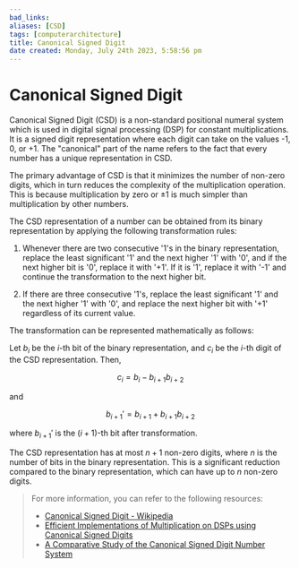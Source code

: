 ```yaml
---
bad_links: 
aliases: [CSD]
tags: [computerarchitecture]
title: Canonical Signed Digit
date created: Monday, July 24th 2023, 5:58:56 pm
---
```

# Canonical Signed Digit

Canonical Signed Digit (CSD) is a non-standard positional numeral system which is used in digital signal processing (DSP) for constant multiplications. It is a signed digit representation where each digit can take on the values -1, 0, or +1. The "canonical" part of the name refers to the fact that every number has a unique representation in CSD.

The primary advantage of CSD is that it minimizes the number of non-zero digits, which in turn reduces the complexity of the multiplication operation. This is because multiplication by zero or ±1 is much simpler than multiplication by other numbers.

The CSD representation of a number can be obtained from its binary representation by applying the following transformation rules:

1. Whenever there are two consecutive '1's in the binary representation, replace the least significant '1' and the next higher '1' with '0', and if the next higher bit is '0', replace it with '+1'. If it is '1', replace it with '-1' and continue the transformation to the next higher bit.

2. If there are three consecutive '1's, replace the least significant '1' and the next higher '1' with '0', and replace the next higher bit with '+1' regardless of its current value.

The transformation can be represented mathematically as follows:

Let $b_i$ be the $i$-th bit of the binary representation, and $c_i$ be the $i$-th digit of the CSD representation. Then,

$$
c_i = b_i - b_{i+1}b_{i+2}
$$

and

$$
b_{i+1}' = b_{i+1} + b_{i+1}b_{i+2}
$$

where $b_{i+1}'$ is the $(i+1)$-th bit after transformation.

The CSD representation has at most $n+1$ non-zero digits, where $n$ is the number of bits in the binary representation. This is a significant reduction compared to the binary representation, which can have up to $n$ non-zero digits.

> For more information, you can refer to the following resources:
> - [Canonical Signed Digit - Wikipedia](https://www.google.com/search?q=Canonical+Signed+Digit+Wikipedia)
> - [Efficient Implementations of Multiplication on DSPs using Canonical Signed Digits](https://www.google.com/search?q=Efficient+Implementations+of+Multiplication+on+DSPs+using+Canonical+Signed+Digits)
> - [A Comparative Study of the Canonical Signed Digit Number System](https://www.google.com/search?q=A+Comparative+Study+of+the+Canonical+Signed+Digit+Number+System)